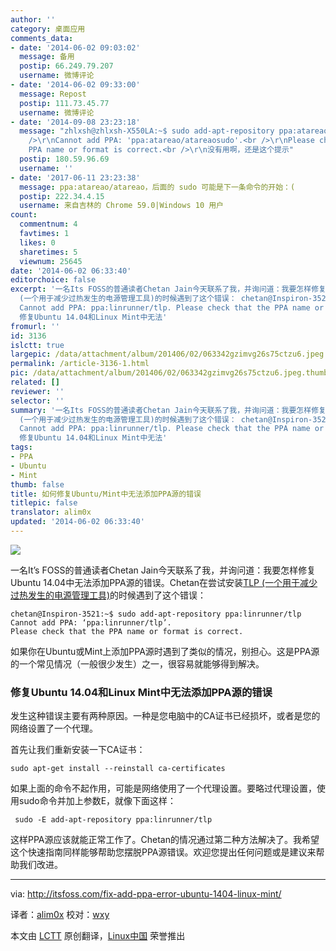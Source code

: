 ```yaml
---
author: ''
category: 桌面应用
comments_data:
- date: '2014-06-02 09:03:02'
  message: 备用
  postip: 66.249.79.207
  username: 微博评论
- date: '2014-06-02 09:33:00'
  message: Repost
  postip: 111.73.45.77
  username: 微博评论
- date: '2014-09-08 23:23:18'
  message: "zhlxsh@zhlxsh-X550LA:~$ sudo add-apt-repository ppa:atareao/atareaosudo<br
    />\r\nCannot add PPA: 'ppa:atareao/atareaosudo'.<br />\r\nPlease check that the
    PPA name or format is correct.<br />\r\n没有用啊，还是这个提示"
  postip: 180.59.96.69
  username: ''
- date: '2017-06-11 23:23:38'
  message: ppa:atareao/atareao，后面的 sudo 可能是下一条命令的开始：(
  postip: 222.34.4.15
  username: 来自吉林的 Chrome 59.0|Windows 10 用户
count:
  commentnum: 4
  favtimes: 1
  likes: 0
  sharetimes: 5
  viewnum: 25645
date: '2014-06-02 06:33:40'
editorchoice: false
excerpt: '一名Its FOSS的普通读者Chetan Jain今天联系了我，并询问道：我要怎样修复Ubuntu 14.04中无法添加PPA源的错误。Chetan在尝试安装TLP
  (一个用于减少过热发生的电源管理工具)的时候遇到了这个错误： chetan@Inspiron-3521:~$ sudo add-apt-repository ppa:linrunner/tlp
  Cannot add PPA: ppa:linrunner/tlp. Please check that the PPA name or format is correct.  如果你在Ubuntu或Mint上添加PPA源时遇到了类似的情况，别担心。这是PPA源的一个常见情况（一般很少发生）之一，很容易就能够得到解决。
  修复Ubuntu 14.04和Linux Mint中无法'
fromurl: ''
id: 3136
islctt: true
largepic: /data/attachment/album/201406/02/063342gzimvg26s75ctzu6.jpeg
permalink: /article-3136-1.html
pic: /data/attachment/album/201406/02/063342gzimvg26s75ctzu6.jpeg.thumb.jpg
related: []
reviewer: ''
selector: ''
summary: '一名Its FOSS的普通读者Chetan Jain今天联系了我，并询问道：我要怎样修复Ubuntu 14.04中无法添加PPA源的错误。Chetan在尝试安装TLP
  (一个用于减少过热发生的电源管理工具)的时候遇到了这个错误： chetan@Inspiron-3521:~$ sudo add-apt-repository ppa:linrunner/tlp
  Cannot add PPA: ppa:linrunner/tlp. Please check that the PPA name or format is correct.  如果你在Ubuntu或Mint上添加PPA源时遇到了类似的情况，别担心。这是PPA源的一个常见情况（一般很少发生）之一，很容易就能够得到解决。
  修复Ubuntu 14.04和Linux Mint中无法'
tags:
- PPA
- Ubuntu
- Mint
thumb: false
title: 如何修复Ubuntu/Mint中无法添加PPA源的错误
titlepic: false
translator: alim0x
updated: '2014-06-02 06:33:40'
---
```


![](/data/attachment/album/201406/02/063342gzimvg26s75ctzu6.jpeg)


一名It’s FOSS的普通读者Chetan Jain今天联系了我，并询问道：我要怎样修复Ubuntu 14.04中无法添加PPA源的错误。Chetan在尝试安装[TLP (一个用于减少过热发生的电源管理工具)](http://itsfoss.com/solve-overheating-issue-battery-life-ubuntu-1304/)的时候遇到了这个错误：



```
chetan@Inspiron-3521:~$ sudo add-apt-repository ppa:linrunner/tlp
Cannot add PPA: ‘ppa:linrunner/tlp’.
Please check that the PPA name or format is correct.

```

如果你在Ubuntu或Mint上添加PPA源时遇到了类似的情况，别担心。这是PPA源的一个常见情况（一般很少发生）之一，很容易就能够得到解决。


### 修复Ubuntu 14.04和Linux Mint中无法添加PPA源的错误


发生这种错误主要有两种原因。一种是您电脑中的CA证书已经损坏，或者是您的网络设置了一个代理。


首先让我们重新安装一下CA证书：



```
sudo apt-get install --reinstall ca-certificates

```

如果上面的命令不起作用，可能是网络使用了一个代理设置。要略过代理设置，使用sudo命令并加上参数E，就像下面这样：



```
 sudo -E add-apt-repository ppa:linrunner/tlp

```

这样PPA源应该就能正常工作了。Chetan的情况通过第二种方法解决了。我希望这个快速指南同样能够帮助您摆脱PPA源错误。欢迎您提出任何问题或是建议来帮助我们改进。




---


via: <http://itsfoss.com/fix-add-ppa-error-ubuntu-1404-linux-mint/>


译者：[alim0x](https://github.com/alim0x) 校对：[wxy](https://github.com/wxy)


本文由 [LCTT](https://github.com/LCTT/TranslateProject) 原创翻译，[Linux中国](http://linux.cn/) 荣誉推出